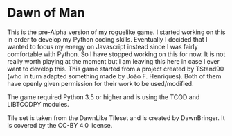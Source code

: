 # Dawn of Man

This is the pre-Alpha version of my roguelike game.  I started working on this in order to develop my Python coding skills.  Eventually I decided that I wanted to focus my energy on Javascript instead since I was fairly comfortable with Python.  So I have stopped working on this for now.  It is not really worth playing at the moment but I am leaving this here in case I ever want to develop this.  This game started from a project created by TStand90 (who in turn adapted something made by João F. Henriques).  Both of them have openly given permission for their work to be used/modified.

The game required Python 3.5 or higher and is using the TCOD and LIBTCODPY modules.

Tile set is taken from the DawnLike Tileset and is created by DawnBringer.  It is covered by the CC-BY 4.0 license.
